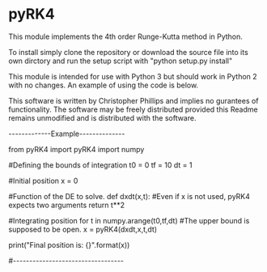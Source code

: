 # pyRK4
This module implements the 4th order Runge-Kutta method in Python.

To install simply clone the repository or download the source file into its own dirctory and run the setup script with
"python setup.py install"

This module is intended for use with Python 3 but should work in Python 2 with no changes.
An example of using the code is below.

This software is written by Christopher Phillips and implies no gurantees of functionality.
The software may be freely distributed provided this Readme remains unmodified and is distributed with the software.


-------------Example--------------

 from pyRK4 import pyRK4
 import numpy
 
 #Defining the bounds of integration
 t0 = 0
 tf = 10
 dt = 1

 #Initial position
 x = 0

 #Function of the DE to solve.
 def dxdt(x,t): #Even if x is not used, pyRK4 expects two arguments
   return t**2
   

 #Integrating position
 for t in numpy.arange(t0,tf,dt) #The upper bound is supposed to be open.
   x = pyRK4(dxdt,x,t,dt)

 print("Final position is: {}".format(x))

#----------------------------------
